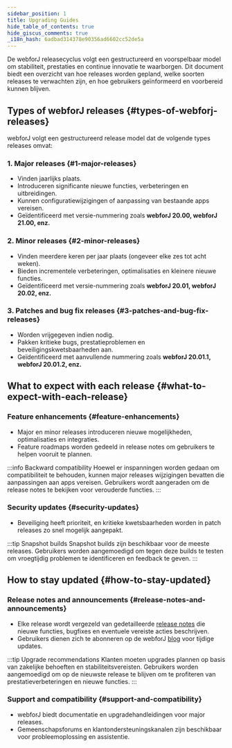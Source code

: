 ```yaml
---
sidebar_position: 1
title: Upgrading Guides
hide_table_of_contents: true
hide_giscus_comments: true
_i18n_hash: 6adbad314378e90356ad6602cc52de5a
---
```

<Head>
  <style>{`
  .container {
    max-width: 65em !important;
  }
  `}</style>
</Head>

De webforJ releasecyclus volgt een gestructureerd en voorspelbaar model om stabiliteit, prestaties en continue innovatie te waarborgen. Dit document biedt een overzicht van hoe releases worden gepland, welke soorten releases te verwachten zijn, en hoe gebruikers geïnformeerd en voorbereid kunnen blijven.

## Types of webforJ releases {#types-of-webforj-releases}

webforJ volgt een gestructureerd release model dat de volgende types releases omvat:

### 1. Major releases {#1-major-releases}
- Vinden jaarlijks plaats.
- Introduceren significante nieuwe functies, verbeteringen en uitbreidingen.
- Kunnen configuratiewijzigingen of aanpassing van bestaande apps vereisen.
- Geïdentificeerd met versie-nummering zoals **webforJ 20.00, webforJ 21.00, enz.**

### 2. Minor releases {#2-minor-releases}
- Vinden meerdere keren per jaar plaats (ongeveer elke zes tot acht weken).
- Bieden incrementele verbeteringen, optimalisaties en kleinere nieuwe functies.
- Geïdentificeerd met versie-nummering zoals **webforJ 20.01, webforJ 20.02, enz.**

### 3. Patches and bug fix releases {#3-patches-and-bug-fix-releases}
- Worden vrijgegeven indien nodig.
- Pakken kritieke bugs, prestatieproblemen en beveiligingskwetsbaarheden aan.
- Geïdentificeerd met aanvullende nummering zoals **webforJ 20.01.1, webforJ 20.01.2, enz.**

## What to expect with each release {#what-to-expect-with-each-release}

### Feature enhancements {#feature-enhancements}
- Major en minor releases introduceren nieuwe mogelijkheden, optimalisaties en integraties.
- Feature roadmaps worden gedeeld in release notes om gebruikers te helpen vooruit te plannen.

:::info Backward compatibility
Hoewel er inspanningen worden gedaan om compatibiliteit te behouden, kunnen major releases wijzigingen bevatten die aanpassingen aan apps vereisen. Gebruikers wordt aangeraden om de release notes te bekijken voor verouderde functies.
:::

### Security updates {#security-updates}
- Beveiliging heeft prioriteit, en kritieke kwetsbaarheden worden in patch releases zo snel mogelijk aangepakt.

:::tip Snapshot builds
Snapshot builds zijn beschikbaar voor de meeste releases. Gebruikers worden aangemoedigd om tegen deze builds te testen om vroegtijdig problemen te identificeren en feedback te geven.
:::

## How to stay updated {#how-to-stay-updated}

### Release notes and announcements {#release-notes-and-announcements}
- Elke release wordt vergezeld van gedetailleerde [release notes](https://github.com/webforj/webforj/releases) die nieuwe functies, bugfixes en eventuele vereiste acties beschrijven.
- Gebruikers dienen zich te abonneren op de webforJ [blog](../../blog) voor tijdige updates.

:::tip Upgrade recommendations
Klanten moeten upgrades plannen op basis van zakelijke behoeften en stabiliteitsvereisten. Gebruikers worden aangemoedigd om op de nieuwste release te blijven om te profiteren van prestatieverbeteringen en nieuwe functies.
:::

### Support and compatibility {#support-and-compatibility}
- webforJ biedt documentatie en upgradehandleidingen voor major releases.
- Gemeenschapsforums en klantondersteuningskanalen zijn beschikbaar voor probleemoplossing en assistentie.

<DocCardList className="topics-section" />
